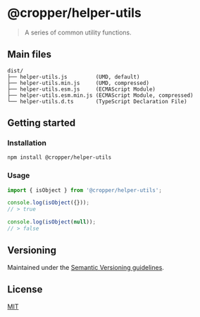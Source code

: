 # @cropper/helper-utils

> A series of common utility functions.

## Main files

```text
dist/
├── helper-utils.js         (UMD, default)
├── helper-utils.min.js     (UMD, compressed)
├── helper-utils.esm.js     (ECMAScript Module)
├── helper-utils.esm.min.js (ECMAScript Module, compressed)
└── helper-utils.d.ts       (TypeScript Declaration File)
```

## Getting started

### Installation

```sh
npm install @cropper/helper-utils
```

### Usage

```js
import { isObject } from '@cropper/helper-utils';

console.log(isObject({}));
// > true

console.log(isObject(null));
// > false
```

## Versioning

Maintained under the [Semantic Versioning guidelines](https://semver.org/).

## License

[MIT](https://opensource.org/licenses/MIT)
